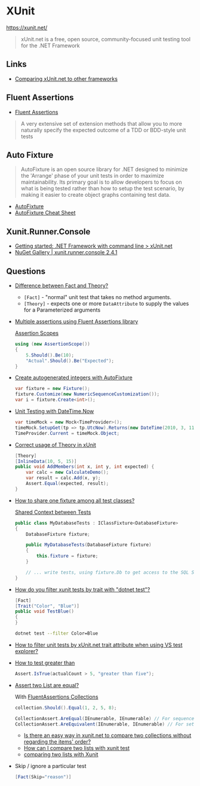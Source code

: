 # XUnit

<https://xunit.net/>

> xUnit.net is a free, open source, community-focused unit testing tool for the .NET Framework

## Links

* [Comparing xUnit.net to other frameworks](https://xunit.net/docs/comparisons)

## Fluent Assertions

* [Fluent Assertions](https://fluentassertions.com)

> A very extensive set of extension methods that allow you to more naturally specify the expected outcome of a TDD or BDD-style unit tests

## Auto Fixture

> AutoFixture is an open source library for .NET designed to minimize the 'Arrange' phase of your unit tests in order to maximize maintainability. Its primary goal is to allow developers to focus on what is being tested rather than how to setup the test scenario, by making it easier to create object graphs containing test data.

* [AutoFixture](https://github.com/AutoFixture/AutoFixture)
* [AutoFixture Cheat Sheet](https://github.com/AutoFixture/AutoFixture/wiki/Cheat-Sheet#autogenerated-number)

## Xunit.Runner.Console

* [Getting started: .NET Framework with command line > xUnit.net](https://xunit.net/docs/getting-started/netfx/cmdline)
* [NuGet Gallery | xunit.runner.console 2.4.1](https://www.nuget.org/packages/xunit.runner.console)

## Questions

* [Difference between Fact and Theory?](https://stackoverflow.com/q/22373258/1366033)

  * `[Fact]` - "normal" unit test that takes no method arguments.
  * `[Theory]` - expects one or more `DataAttribute` to supply the values for a Parameterized arguments

* [Multiple assertions using Fluent Assertions library](https://stackoverflow.com/q/45949961/1366033)

  [Assertion Scopes](https://fluentassertions.com/introduction#assertion-scopes)

  ```cs
  using (new AssertionScope())
  {
      5.Should().Be(10);
      "Actual".Should().Be("Expected");
  }
  ```

* [Create autogenerated integers with AutoFixture](https://stackoverflow.com/q/32594851/1366033)

  ```cs
  var fixture = new Fixture();
  fixture.Customize(new NumericSequenceCustomization());
  var i = fixture.Create<int>();
  ```

* [Unit Testing with DateTime.Now](https://stackoverflow.com/q/2425721/1366033)

  ```cs
  var timeMock = new Mock<TimeProvider>();
  timeMock.SetupGet(tp => tp.UtcNow).Returns(new DateTime(2010, 3, 11));
  TimeProvider.Current = timeMock.Object;
  ```

* [Correct usage of Theory in xUnit](https://stackoverflow.com/q/35591470/1366033)

  ```cs
  [Theory]
  [InlineData(10, 5, 15)]
  public void AddMembers(int x, int y, int expected) {
      var calc = new CalculateDemo();
      var result = calc.Add(x, y);
      Assert.Equal(expected, result);
  }
  ```

* [How to share one fixture among all test classes?](https://stackoverflow.com/q/63600252/1366033)

  [Shared Context between Tests](https://xunit.net/docs/shared-context)

  ```cs
  public class MyDatabaseTests : IClassFixture<DatabaseFixture>
  {
      DatabaseFixture fixture;

      public MyDatabaseTests(DatabaseFixture fixture)
      {
          this.fixture = fixture;
      }

      // ... write tests, using fixture.Db to get access to the SQL Server ...
  }
  ```

* [How do you filter xunit tests by trait with "dotnet test"?](https://stackoverflow.com/q/42262651/1366033)

  ```cs
  [Fact]
  [Trait("Color", "Blue")]
  public void TestBlue()
  {
  }
  ```

  ```bash
  dotnet test --filter Color=Blue
  ```

* [How to filter unit tests by xUnit.net trait attribute when using VS test explorer?](https://stackoverflow.com/q/57828264/1366033)


* [How to test greater than](https://stackoverflow.com/q/4138132/1366033)

  ```cs
  Assert.IsTrue(actualCount > 5, "greater than five");
  ```

* [Assert two List<T> are equal?](https://stackoverflow.com/q/419659/1366033)

  With [FluentAssertions Collections](https://fluentassertions.com/collections/)

  ```cs
  collection.Should().Equal(1, 2, 5, 8);
  ```

  ```cs
  CollectionAssert.AreEqual(IEnumerable, IEnumerable) // For sequences, order matters
  CollectionAssert.AreEquivalent(IEnumerable, IEnumerable) // For sets, order doesn't matter
  ```

  * [Is there an easy way in xunit.net to compare two collections without regarding the items' order?](https://stackoverflow.com/q/28217974/1366033)
  * [How can I compare two lists with xunit test](https://stackoverflow.com/q/59458136/1366033)
  * [comparing two lists with Xunit](https://stackoverflow.com/q/45284937/1366033)

* Skip / ignore a particular test

  ```cs
  [Fact(Skip="reason")]
  ```
